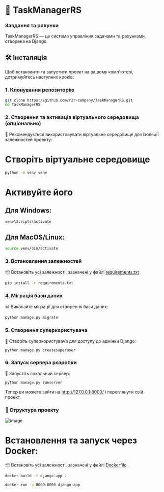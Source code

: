 # 🚀 TaskManagerRS

### Завдання та рахунки

TaskManagerRS — це система управління задачами та рахунками, створена на Django.

## 🛠️ Інсталяція

Щоб встановити та запустити проект на вашому комп'ютері, дотримуйтесь наступних кроків:

### 1. Клонування репозиторію

```bash
git clone https://github.com/r2r-company/TaskManagerRS.git
cd TaskManagerRS
```

### 2. Створення та активація віртуального середовища (опціонально)
🔧 Рекомендується використовувати віртуальне середовище для ізоляції залежностей проекту:

# Створіть віртуальне середовище
```bash
python -m venv venv
```
# Активуйте його
## Для Windows:
```bash
venv\Scripts\activate
```
## Для MacOS/Linux:
```bash
source venv/bin/activate
```
### 3. Встановлення залежностей
📦 Встановіть усі залежності, зазначені у файлі [requirements.txt](requirements.txt)

```bash
pip install -r requirements.txt
```

### 4. Міграція бази даних
📊 Виконайте міграції для створення бази даних:

```bash
python manage.py migrate
```
### 5. Створення суперкористувача
👤 Створіть суперкористувача для доступу до адмінки Django:

```bash
python manage.py createsuperuser
```

### 6. Запуск сервера розробки
🚀 Запустіть локальний сервер:

```bash
python manage.py runserver
```

Тепер ви можете зайти на http://127.0.0.1:8000/ і переглянути свій проект.

### 📂 Структура проекту

![image](https://github.com/user-attachments/assets/90bf3dd2-0c7d-4024-91a5-022a9d33b74e)

# Встановлення та запуск через Docker:

📦 Встановіть усі залежності, зазначені у файлі [Dockerfile](Dockerfile)
```bash
docker build -t django-app .
```
```bash
docker run -p 8000:8000 django-app
```



